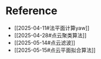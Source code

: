 


# Reference
- [[2025-04-11#法平面计算yaw]]
- [[2025-04-28#点云聚类算法]]
- [[2025-05-14#点云滤波]]
- [[2025-05-15#点云平面拟合算法]]
